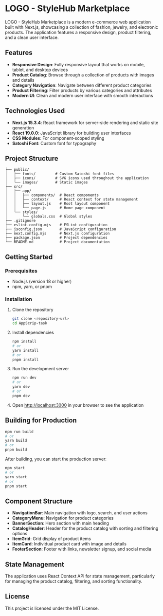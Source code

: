 # LOGO - StyleHub Marketplace

LOGO - StyleHub Marketplace is a modern e-commerce web application built with Next.js, showcasing a collection of fashion, jewelry, and electronic products. The application features a responsive design, product filtering, and a clean user interface.

## Features

- **Responsive Design**: Fully responsive layout that works on mobile, tablet, and desktop devices
- **Product Catalog**: Browse through a collection of products with images and details
- **Category Navigation**: Navigate between different product categories
- **Product Filtering**: Filter products by various categories and attributes
- **Modern UI**: Clean and modern user interface with smooth interactions

## Technologies Used

- **Next.js 15.3.4**: React framework for server-side rendering and static site generation
- **React 19.0.0**: JavaScript library for building user interfaces
- **CSS Modules**: For component-scoped styling
- **Satoshi Font**: Custom font for typography

## Project Structure

```
├── public/
│   ├── fonts/         # Custom Satoshi font files
│   ├── icons/         # SVG icons used throughout the application
│   └── images/        # Static images
├── src/
│   ├── app/
│   │   ├── components/  # React components
│   │   ├── context/     # React context for state management
│   │   ├── layout.js    # Root layout component
│   │   └── page.js      # Home page component
│   └── styles/
│       └── globals.css  # Global styles
├── .gitignore
├── eslint.config.mjs    # ESLint configuration
├── jsconfig.json        # JavaScript configuration
├── next.config.mjs      # Next.js configuration
├── package.json         # Project dependencies
└── README.md            # Project documentation
```

## Getting Started

### Prerequisites

- Node.js (version 18 or higher)
- npm, yarn, or pnpm

### Installation

1. Clone the repository
   ```bash
   git clone <repository-url>
   cd AppScrip-task
   ```

2. Install dependencies
   ```bash
   npm install
   # or
   yarn install
   # or
   pnpm install
   ```

3. Run the development server
   ```bash
   npm run dev
   # or
   yarn dev
   # or
   pnpm dev
   ```

4. Open [http://localhost:3000](http://localhost:3000) in your browser to see the application

## Building for Production

```bash
npm run build
# or
yarn build
# or
pnpm build
```

After building, you can start the production server:

```bash
npm start
# or
yarn start
# or
pnpm start
```

## Component Structure

- **NavigationBar**: Main navigation with logo, search, and user actions
- **CategoryMenu**: Navigation for product categories
- **BannerSection**: Hero section with main heading
- **CatalogHeader**: Header for the product catalog with sorting and filtering options
- **ItemGrid**: Grid display of product items
- **ItemCard**: Individual product card with image and details
- **FooterSection**: Footer with links, newsletter signup, and social media

## State Management

The application uses React Context API for state management, particularly for managing the product catalog, filtering, and sorting functionality.

## License

This project is licensed under the MIT License.
